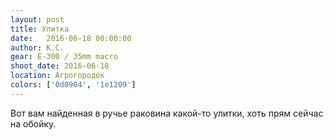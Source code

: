 ```yaml
---
layout: post
title: Улитка
date:   2016-06-18 00:00:00
author: К.С.
gear: E-300 / 35mm macro
shoot_date: 2016-06-18
location: Агрогородок
colors: ['0d0904', '1e1209']
---
```


Вот вам найденная в ручье раковина какой-то улитки, хоть прям сейчас на обойку.
